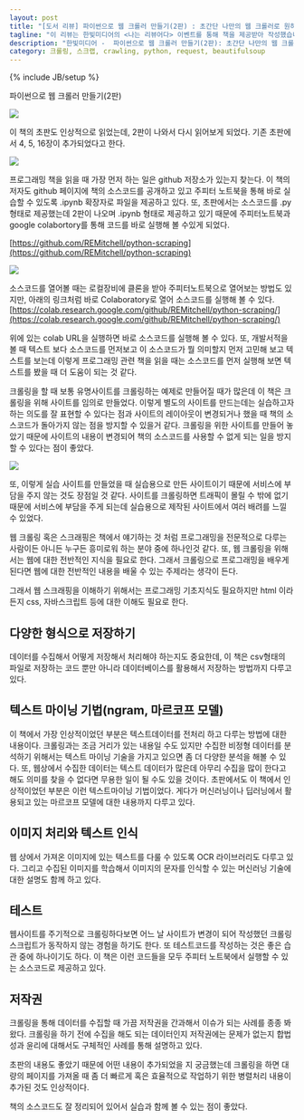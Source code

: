 ```yaml
---
layout: post
title: "[도서 리뷰] 파이썬으로 웹 크롤러 만들기(2판) : 초간단 나만의 웹 크롤러로 원하는 데이터를 가져오는 방법"
tagline: "이 리뷰는 한빛미디어의 <나는 리뷰어다> 이벤트를 통해 책을 제공받아 작성했습니다. "
description: "한빛미디어 -  파이썬으로 웹 크롤러 만들기(2판): 초간단 나만의 웹 크롤러로 원하는 데이터를 가져오는 방법" 
category: 크롤링, 스크랩, crawling, python, request, beautifulsoup
---
```


{% include JB/setup %}

파이썬으로 웹 크롤러 만들기(2판)


<img src="https://i.imgur.com/Z5xRVQH.jpg">


이 책의 초판도 인상적으로 읽었는데, 2판이 나와서 다시 읽어보게 되었다.
기존 초판에서 4, 5, 16장이 추가되었다고 한다.

<img src="https://i.imgur.com/dEOJYQN.png">

프로그래밍 책을 읽을 때 가장 먼저 하는 일은 github 저장소가 있는지 찾는다.
이 책의 저자도 github 페이지에 책의 소스코드를 공개하고 있고 주피터 노트북을 통해 바로 실습할 수 있도록 .ipynb 확장자로 파일을 제공하고 있다.
또, 초판에서는 소스코드를 .py 형태로 제공했는데 2판이 나오며 .ipynb 형태로 제공하고 있기 때문에 주피터노트북과 google colabortory를 통해 코드를 바로 실행해 볼 수있게 되었다.

[https://github.com/REMitchell/python-scraping](https://github.com/REMitchell/python-scraping)

<img src="https://i.imgur.com/67FA4sY.png">

소스코드를 열어볼 때는 로컬장비에 클론을 받아 주피터노트북으로 열어보는 방법도 있지만, 아래의 링크처럼 바로 Colaboratory로 열어 소스코드를 실행해 볼 수 있다.
[https://colab.research.google.com/github/REMitchell/python-scraping/](https://colab.research.google.com/github/REMitchell/python-scraping/)

위에 있는 colab URL을 실행하면 바로 소스코드를 실행해 볼 수 있다.
또, 개발서적을 볼 때 텍스트 보다 소스코드를 먼저보고 이 소스코드가 뭘 의미할지 먼저 고민해 보고 텍스트를 보는데 이렇게 프로그래밍 관련 책을 읽을 때는 소스코드를 먼저 실행해 보면 텍스트를 봤을 때 더 도움이 되는 것 같다.

크롤링을 할 때 보통 유명사이트를 크롤링하는 예제로 만들어질 때가 많은데 이 책은 크롤링을 위해 사이트를 임의로 만들었다. 이렇게 별도의 사이트를 만드는데는 실습하고자 하는 의도를 잘 표현할 수 있다는 점과 사이트의 레이아웃이 변경되거나 했을 때 책의 소스코드가 돌아가지 않는 점을 방지할 수 있을거 같다.
크롤링을 위한 사이트를 만들어 놓았기 때문에 사이트의 내용이 변경되어 책의 소스코드를 사용할 수 없게 되는 일을 방지할 수 있다는 점이 좋았다.

<img src="https://i.imgur.com/MoqqMYg.png">

또, 이렇게 실습 사이트를 만들었을 때 실습용으로 만든 사이트이기 때문에 서비스에 부담을 주지 않는 것도 장점일 것 같다. 사이트를 크롤링하면 트래픽이 몰릴 수 밖에 없기 때문에 서비스에 부담을 주게 되는데 실습용으로 제작된 사이트에서 여러 배려를 느낄 수 있었다.


웹 크롤링 혹은 스크래핑은 책에서 얘기하는 것 처럼 프로그래밍을 전문적으로 다루는 사람이든 아니든 누구든 흥미로워 하는 분야 중에 하나인것 같다.
또, 웹 크롤링을 위해서는 웹에 대한 전반적인 지식을 필요로 한다.
그래서 크롤링으로 프로그래밍을 배우게 된다면 웹에 대한 전반적인 내용을 배울 수 있는 주제라는 생각이 든다.

그래서 웹 스크래핑을 이해하기 위해서는 프로그래밍 기초지식도 필요하지만 html 이라든지 css, 자바스크립트 등에 대한 이해도 필요로 한다.


## 다양한 형식으로 저장하기

데이터를 수집해서 어떻게 저장해서 처리해야 하는지도 중요한데, 이 책은 csv형태의 파일로 저장하는 코드 뿐만 아니라 데이터베이스를 활용해서 저장하는 방법까지 다루고 있다.

## 텍스트 마이닝 기법(ngram, 마르코프 모델)

이 책에서 가장 인상적이었던 부분은 텍스트데이터를 전처리 하고 다루는 방법에 대한 내용이다.
크롤링과는 조금 거리가 있는 내용일 수도 있지만 수집한 비정형 데이터를 분석하기 위해서는 텍스트 마이닝 기술을 가지고 있으면 좀 더 다양한 분석을 해볼 수 있다. 또, 웹상에서 수집한 데이터는 텍스트 데이터가 많은데 아무리 수집을 많이 한다고 해도 의미를 찾을 수 없다면 무용한 일이 될 수도 있을 것이다.
초판에서도 이 책에서 인상적이었던 부분은 이런 텍스트마이닝 기법이었다.
게다가 머신러닝이나 딥러닝에서 활용되고 있는 마르코프 모델에 대한 내용까지 다루고 있다.


## 이미지 처리와 텍스트 인식
웹 상에서 가져온 이미지에 있는 텍스트를 다룰 수 있도록 OCR 라이브러리도 다루고 있다. 그리고 수집된 이미지를 학습해서 이미지의 문자를 인식할 수 있는 머신러닝 기술에 대한 설명도 함께 하고 있다.


## 테스트

웹사이트를 주기적으로 크롤링하다보면 어느 날 사이트가 변경이 되어 작성했던 크롤링 스크립트가 동작하지 않는 경험을 하기도 한다. 또 테스트코드를 작성하는 것은 좋은 습관 중에 하나이기도 하다.
이 책은 이런 코드들을 모두 주피터 노트북에서 실행할 수 있는 소스코드로 제공하고 있다.


## 저작권
크롤링을 통해 데이터를 수집할 때 가끔 저작권을 간과해서 이슈가 되는 사례를 종종 봐왔다.
크롤링을 하기 전에 수집을 해도 되는 데이터인지 저작권에는 문제가 없는지 합법성과 윤리에 대해서도 구체적인 사례를 통해 설명하고 있다.


초판의 내용도 좋았기 때문에 어떤 내용이 추가되었을 지 궁금했는데 크롤링을 하면 대량의 페이지를 가져올 때 좀 더 빠르게 혹은 효율적으로 작업하기 위한 병렬처리 내용이 추가된 것도 인상적이다.

책의 소스코드도 잘 정리되어 있어서 실습과 함께 볼 수 있는 점이 좋았다.
